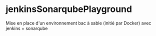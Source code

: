 # jenkinsSonarqubePlayground
Mise en place d'un environnement bac à sable (initié par Docker) avec jenkins + sonarqube
